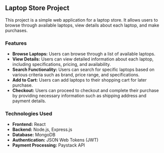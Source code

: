 ## Laptop Store Project
This project is a simple web application for a laptop store. It allows users to browse through available laptops, view details about each laptop, and make purchases.

### Features
- **Browse Laptops:** Users can browse through a list of available laptops.
- **View Details:** Users can view detailed information about each laptop, including specifications, pricing, and availability.
- **Search Functionality:** Users can search for specific laptops based on various criteria such as brand, price range, and specifications.
- **Add to Cart:** Users can add laptops to their shopping cart for later purchase.
- **Checkout:** Users can proceed to checkout and complete their purchase by providing necessary information such as shipping address and payment details.

### Technologies Used
- **Frontend:** React
- **Backend:** Node.js, Express.js
- **Database:** MongoDB
- **Authentication:** JSON Web Tokens (JWT)
- **Payment Processing:** Paystack API
